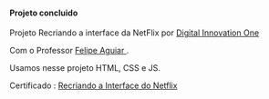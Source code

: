 <h4>Projeto concluido</h4>

Projeto Recriando a interface da NetFlix por <a href="https://digitalinnovation.one/sign-in"> Digital Innovation One</a>

Com o Professor <a href="https://github.com/felipeAguiarCode"> Felipe Aguiar <a>.
  
  Usamos nesse projeto HTML, CSS e JS. <br>
  
 Certificado : <a href="https://certificates.digitalinnovation.one/3142A2E2">Recriando a Interface do Netflix</a>
